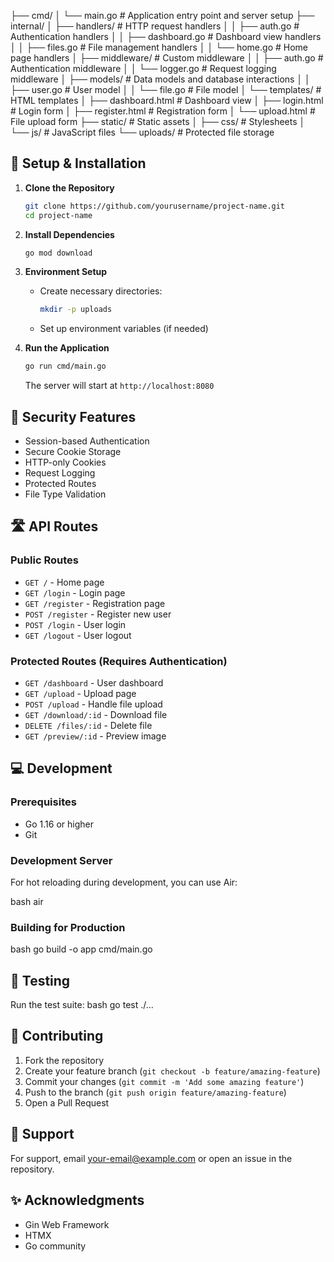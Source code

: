 
├── cmd/
│ └── main.go # Application entry point and server setup
├── internal/
│ ├── handlers/ # HTTP request handlers
│ │ ├── auth.go # Authentication handlers
│ │ ├── dashboard.go # Dashboard view handlers
│ │ ├── files.go # File management handlers
│ │ └── home.go # Home page handlers
│ ├── middleware/ # Custom middleware
│ │ ├── auth.go # Authentication middleware
│ │ └── logger.go # Request logging middleware
│ ├── models/ # Data models and database interactions
│ │ ├── user.go # User model
│ │ └── file.go # File model
│ └── templates/ # HTML templates
│ ├── dashboard.html # Dashboard view
│ ├── login.html # Login form
│ ├── register.html # Registration form
│ └── upload.html # File upload form
├── static/ # Static assets
│ ├── css/ # Stylesheets
│ └── js/ # JavaScript files
└── uploads/ # Protected file storage

## 🔧 Setup & Installation

1. **Clone the Repository**
   ```bash
   git clone https://github.com/yourusername/project-name.git
   cd project-name
   ```

2. **Install Dependencies**
   ```bash
   go mod download
   ```

3. **Environment Setup**
   - Create necessary directories:
     ```bash
     mkdir -p uploads
     ```
   - Set up environment variables (if needed)

4. **Run the Application**
   ```bash
   go run cmd/main.go
   ```
   The server will start at `http://localhost:8080`

## 🔐 Security Features

- Session-based Authentication
- Secure Cookie Storage
- HTTP-only Cookies
- Request Logging
- Protected Routes
- File Type Validation

## 🛣️ API Routes

### Public Routes
- `GET /` - Home page
- `GET /login` - Login page
- `GET /register` - Registration page
- `POST /register` - Register new user
- `POST /login` - User login
- `GET /logout` - User logout

### Protected Routes (Requires Authentication)
- `GET /dashboard` - User dashboard
- `GET /upload` - Upload page
- `POST /upload` - Handle file upload
- `GET /download/:id` - Download file
- `DELETE /files/:id` - Delete file
- `GET /preview/:id` - Preview image

## 💻 Development

### Prerequisites
- Go 1.16 or higher
- Git

### Development Server
For hot reloading during development, you can use Air:

bash
air

### Building for Production
bash
go build -o app cmd/main.go

## 🧪 Testing

Run the test suite:
bash
go test ./...


## 📝 Contributing

1. Fork the repository
2. Create your feature branch (`git checkout -b feature/amazing-feature`)
3. Commit your changes (`git commit -m 'Add some amazing feature'`)
4. Push to the branch (`git push origin feature/amazing-feature`)
5. Open a Pull Request

## 🤝 Support

For support, email your-email@example.com or open an issue in the repository.

## ✨ Acknowledgments

- Gin Web Framework
- HTMX
- Go community
